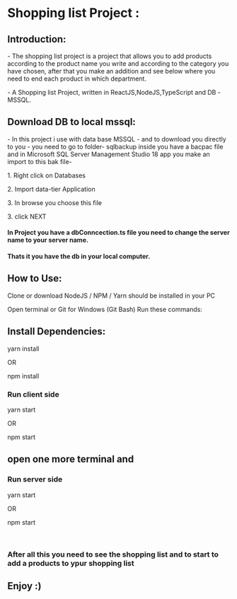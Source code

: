 # Shopping list Project :

## Introduction:

<p>- The shopping list project is a project that allows you to add products according to the product name you write and according to the category you have chosen, after that you make an addition and see below where you need to end each product in which department. </p>
<p>- A Shopping list Project, written in ReactJS,NodeJS,TypeScript and DB -MSSQL.</p>

## Download DB to local mssql:
<p>- In this project i use with data base MSSQL - and to download you directly to you - you need to go to folder- sqlbackup inside you have a bacpac file and in Microsoft SQL Server Management Studio 18 app you make an import to this bak file-</p>
<p>1. Right click on Databases</p>
<p>2. Import data-tier Application</p>
<p>3. In browse you choose this file </p>
<p>3. click NEXT </p>

#### In Project you have a dbConncection.ts file you need to change the server name to <strong>your</strong> server name.
####  Thats it you have the db in your local computer.

## How to Use:

Clone or download
NodeJS / NPM / Yarn should be installed in your PC

Open terminal or Git for Windows (Git Bash)
Run these commands:



## Install Dependencies:

yarn install

OR

npm install

### Run client side 

yarn start

OR

npm start

## open one more terminal and 

### Run server side 

yarn start

OR

npm start


<br/>

### After all this you need to see the shopping list and to start to add a products to ypur shopping list

 ## Enjoy :)